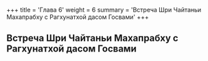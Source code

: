 +++
title = 'Глава 6'
weight = 6
summary = 'Встреча Шри Чайтаньи Махапрабху с Рагхунатхой дасом Госвами'
+++
## Встреча Шри Чайтаньи Махапрабху с Рагхунатхой дасом Госвами
